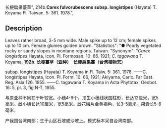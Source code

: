 长梗扁果薹草",
214b.**Carex fulvorubescens subsp. longistipes** (Hayata) T. Koyama Fl. Taiwan. 5: 361. 1978.",

## Description
Leaves rather broad, 3-5 mm wide. Male spike up to 12 cm; female spikes up to 10 cm. Female glumes golden brown.
  "Statistics": "● Poorly vegetated rocky or sandy slopes in montane regions. Taiwan.
  "Synonym": "*Carex longistipes* Hayata, Icon. Pl. Formosan. 10: 66. 1921; *C. tagawana* T. Koyama.
**192b. 长梗薹草（亚种）　长梗扁果薹（台湾植物志）**

subsp. longistipes (Hayata) T. Koyama in Fl. Taiw. 5: 361, 1978. ——C. longistipes Hayata, Icon. Pl. Form. 10: 66, 1921; Akiyarna, Caric. Far East. Reg. Asia 126. 1955. ——C. tagawana T. Koyama in Acta Phytotax. Geobot. 16: 5, pl. 3, fig N-T, 1955.

与原亚种不同在于叶较宽。小穗4-9个，顶生小穗线状圆柱形，长达12厘米，宽5毫米。雌小穗长达10厘米，宽5毫米。雌花鳞片金黄褐色，长3-5毫米。果囊长5-8毫米。

产我国台湾南部；生于山区石坡或沙坡上。模式标本采自台湾南部。
